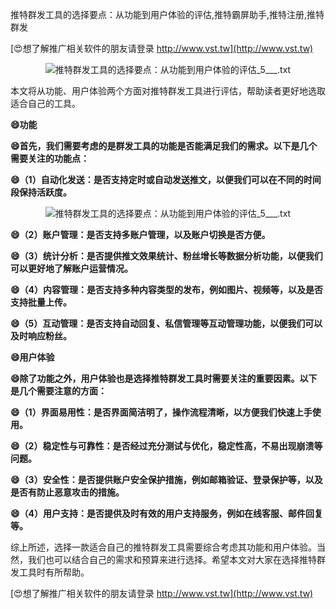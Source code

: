 推特群发工具的选择要点：从功能到用户体验的评估,推特霸屏助手,推特注册,推特群发

[😍想了解推广相关软件的朋友请登录 http://www.vst.tw](http://www.vst.tw)

 <center><img src="https://vst.tw/MP4/tuiguang/png/1.png" alt="推特群发工具的选择要点：从功能到用户体验的评估_5___.txt"></center>

本文将从功能、用户体验两个方面对推特群发工具进行评估，帮助读者更好地选取适合自己的工具。

**😄功能**

**😄首先，我们需要考虑的是群发工具的功能是否能满足我们的需求。以下是几个需要关注的功能点：**

**😄（1）自动化发送：是否支持定时或自动发送推文，以便我们可以在不同的时间段保持活跃度。**

 <center><img src="https://vst.tw/MP4/tuiguang/png/8.png" alt="推特群发工具的选择要点：从功能到用户体验的评估_5___.txt"></center>

**😄（2）账户管理：是否支持多账户管理，以及账户切换是否方便。**

**😄（3）统计分析：是否提供推文效果统计、粉丝增长等数据分析功能，以便我们可以更好地了解账户运营情况。**

**😄（4）内容管理：是否支持多种内容类型的发布，例如图片、视频等，以及是否支持批量上传。**

**😄（5）互动管理：是否支持自动回复、私信管理等互动管理功能，以便我们可以及时响应粉丝。**

**😄用户体验**

**😄除了功能之外，用户体验也是选择推特群发工具时需要关注的重要因素。以下是几个需要注意的方面：**

**😄（1）界面易用性：是否界面简洁明了，操作流程清晰，以方便我们快速上手使用。**

**😄（2）稳定性与可靠性：是否经过充分测试与优化，稳定性高，不易出现崩溃等问题。**

**😄（3）安全性：是否提供账户安全保护措施，例如邮箱验证、登录保护等，以及是否有防止恶意攻击的措施。**

**😄（4）用户支持：是否提供及时有效的用户支持服务，例如在线客服、邮件回复等。**

综上所述，选择一款适合自己的推特群发工具需要综合考虑其功能和用户体验。当然，我们也可以结合自己的需求和预算来进行选择。希望本文对大家在选择推特群发工具时有所帮助。

[😍想了解推广相关软件的朋友请登录 http://www.vst.tw](http://www.vst.tw)



